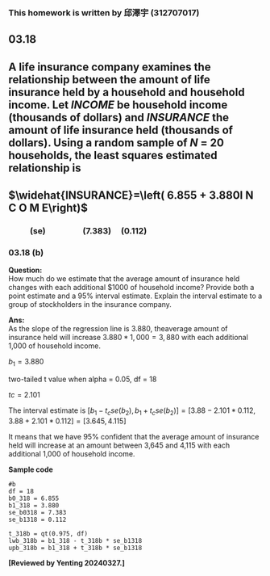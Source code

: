 ### This homework is written by 邱澤宇 (312707017)
## 03.18
## A life insurance company examines the relationship between the amount of life insurance held by a household and household income. Let $INCOME$ be household income (thousands of dollars) and $INSURANCE$ the amount of life insurance held (thousands of dollars). Using a random sample of $N$ = 20 households, the least squares estimated relationship is
## $\widehat{INSURANCE}=\left( 6.855 + 3.880I N C O M E\right)$
### &nbsp; &nbsp; &nbsp; &nbsp; &nbsp; &nbsp;(se)&nbsp; &nbsp; &nbsp; &nbsp; &nbsp; &nbsp; &nbsp; &nbsp; &nbsp; &nbsp;(7.383) &nbsp; &nbsp; (0.112)

### 03.18 (b)
**Question:**\
How much do we estimate that the average amount of insurance held changes with each additional
$1000 of household income? Provide both a point estimate and a 95% interval estimate. Explain
the interval estimate to a group of stockholders in the insurance company.

**Ans:**\
 As the slope of the regression line is 3.880, theaverage amount of insurance held will increase  $3.880 * 1,000 = 3,880$  with each additional 1,000 of household income.


$b_1 = 3.880$

two-tailed t value when alpha = 0.05, df = 18

$tc = 2.101$

The interval estimate is $[ b_1 - t_cse(b_2) , b_1 + t_cse(b_2) ] = [ 3.88 - 2.101 * 0.112 , 3.88 + 2.101 * 0.112 ] = [ 3.645 , 4.115 ]$

It means that we have 95% confident that the average amount of insurance held will increase at an amount between 3,645 and 4,115 with each additional 1,000 of household income.


**Sample code**
```
#b
df = 18
b0_318 = 6.855
b1_318 = 3.880
se_b0318 = 7.383
se_b1318 = 0.112

t_318b = qt(0.975, df)
lwb_318b = b1_318 - t_318b * se_b1318
upb_318b = b1_318 + t_318b * se_b1318
```
**[Reviewed by Yenting 20240327.]** 
